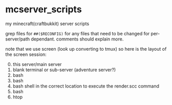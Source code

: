 mcserver_scripts
================

my minecraft(craftbukkit) server scripts

grep files for `##($RECONFIG)` for any files that need to be changed for per-server/path dependant. comments should explain more.


note that we use screen (look up converting to tmux) so here is the layout of the screen session:

0. this server/main server
1. blank terminal or sub-server (adventure server?)
2. bash
3. bash
4. bash shell in the correct location to execute the render.scc command
5. bash
6. htop
